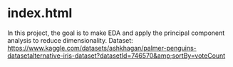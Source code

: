 # index.html
In this project, the goal is to make EDA and apply the principal component analysis to reduce dimensionality. Dataset: https://www.kaggle.com/datasets/ashkhagan/palmer-penguins-datasetalternative-iris-dataset?datasetId=746570&amp;sortBy=voteCount
